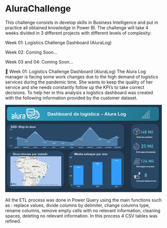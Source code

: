 # AluraChallenge

This challenge consists in develop skills in Business Intelligence and put in practice all obtained knowledge in Power BI. The challenge will take 4 weeks divided in 3 different projects with different levels of complexity:

Week 01: Logistics Challenge Dashboard (AluraLog)

Week 02: Coming Soon…

Week 03 and 04: Coming Soon…

🚀 Week 01: Logistics Challenge Dashboard (AluraLog)
The Alura Log manager is facing some work changes due to the high demand of logistics services during the pandemic time. She wants to keep the quality of her service and she needs constantly follow up the KPI’s to take correct decisions. To help her in this analysis a logistics dashboard was created with the following information provided by the customer dataset.

![Alt text](AluraLog.JPG?raw=true "Dashboard")

All the ETL process was done in Power Query using the main functions such as : replace values, divide columns by delimiter, change columns type, rename columns, remove empty cells with no relevant information, cleaning spaces, deleting no relevant information. In this process 4 CSV tables was refined.
